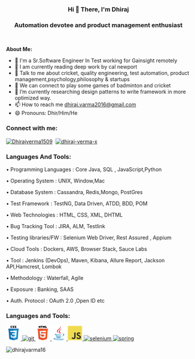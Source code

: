 ###                                                    <h3 align="center"> Hi 👋 There, I'm Dhiraj </h3>
####                                         <h3 align="center">Automation devotee and product management enthusiast</h3> 


**About Me:**
 
- 🏦 I'm a Sr.Software Engineer In Test working for Gainsight remotely 
- 📖 I am currently reading deep work by cal newport
- 💬 Talk to me about cricket, quality engineering, test automation, product management,psychology,philosophy & startups
- 👯 We can connect to play some games of badminton and cricket
- 🌱 I’m currently researching design patterns to write framework in more optimized way.
- 📫 How to reach me dhiraj.varma2016@gmail.com
- 😄 Pronouns: Dhir/Him/He

<h3 align="left">Connect with me:</h3>

<p align="left"> <a href="https://twitter.com/Dhirajverma1509" target="blank"><img align="center" src="https://raw.githubusercontent.com/rahuldkjain/github-profile-readme-generator/master/src/images/icons/Social/twitter.svg" alt="Dhirajverma1509" height="20" /></a> 
<a href="https://www.linkedin.com/in/dhiraj-verma-x" target="blank">
<img align="center" src="https://raw.githubusercontent.com/rahuldkjain/github-profile-readme-generator/master/src/images/icons/Social/linked-in-alt.svg" alt="dhiraj-verma-x" height="20" /></a>
 
<h3 align="left">Languages And Tools:</h3> <p align="left">
 <p align="left"> • Programming Languages : Core Java, SQL , JavaScript,Python </p> 
 <p align="left"> • Operating System : UNIX, Window,Mac </p> 
 <p align="left"> • Database System : Cassandra, Redis,Mongo, PostGres </p>
 <p align="left"> • Test Framework : TestNG, Data Driven, ATDD, BDD, POM </p> 
 <p align="left"> • Web Technologies : HTML, CSS, XML, DHTML </p> 
 <p align="left"> • Bug Tracking Tool : JIRA, ALM, Testlink </p> 
 <p align="left"> • Testing libraries/FW : Selenium Web Driver, Rest Assured , Appium </p> 
 <p align="left"> • Cloud Tools : Dockers, AWS, Browser Stack, Sauce Labs </p> 
 <p align="left">• Tool : Jenkins (DevOps), Maven, Kibana, Allure Report, Jackson API,Hamcrest, Lombok </p> 
 <p align="left"> • Methodology : Waterfall, Agile </p> 
 <p align="left"> • Exposure : Banking, SAAS </p> 
 <p align="left"> • Auth. Protocol : OAuth 2.0 ,Open ID etc </p> 

<h3 align="left">Languages and Tools:</h3>
<p align="left"> <a href="https://www.w3schools.com/css/" target="_blank" rel="noreferrer"> <img src="https://raw.githubusercontent.com/devicons/devicon/master/icons/css3/css3-original-wordmark.svg" alt="css3" width="40" height="40"/> </a> <a href="https://git-scm.com/" target="_blank" rel="noreferrer"> <img src="https://www.vectorlogo.zone/logos/git-scm/git-scm-icon.svg" alt="git" width="40" height="40"/> </a> <a href="https://www.w3.org/html/" target="_blank" rel="noreferrer"> <img src="https://raw.githubusercontent.com/devicons/devicon/master/icons/html5/html5-original-wordmark.svg" alt="html5" width="40" height="40"/> </a> <a href="https://www.java.com" target="_blank" rel="noreferrer"> <img src="https://raw.githubusercontent.com/devicons/devicon/master/icons/java/java-original.svg" alt="java" width="40" height="40"/> </a> <a href="https://developer.mozilla.org/en-US/docs/Web/JavaScript" target="_blank" rel="noreferrer"> <img src="https://raw.githubusercontent.com/devicons/devicon/master/icons/javascript/javascript-original.svg" alt="javascript" width="40" height="40"/> </a> <a href="https://www.selenium.dev" target="_blank" rel="noreferrer"> <img src="https://raw.githubusercontent.com/detain/svg-logos/780f25886640cef088af994181646db2f6b1a3f8/svg/selenium-logo.svg" alt="selenium" width="40" height="40"/> </a> <a href="https://spring.io/" target="_blank" rel="noreferrer"> <img src="https://www.vectorlogo.zone/logos/springio/springio-icon.svg" alt="spring" width="40" height="40"/> </a> </p>

<p><img align="left" src="https://github-readme-stats.vercel.app/api/top-langs?username=dhirajvarma16&show_icons=true&locale=en&layout=compact" alt="dhirajvarma16" /></p>
